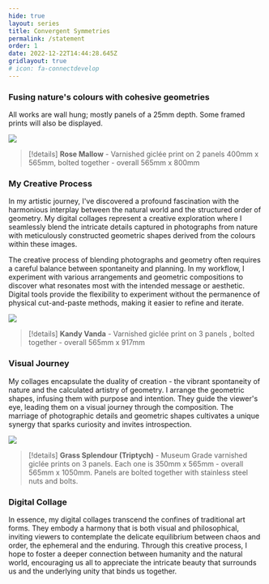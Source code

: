 ```yaml
---
hide: true
layout: series
title: Convergent Symmetries
permalink: /statement
order: 1
date: 2022-12-22T14:44:28.645Z
gridlayout: true
# icon: fa-connectdevelop
---
```

### Fusing nature's colours with cohesive geometries

All works are wall hung; mostly panels of a 25mm depth. Some framed prints will also be displayed.

![](https://live.staticflickr.com/65535/53299807933_9663242d3d_h_d.jpg)

> [!details] 
> **Rose Mallow** - Varnished giclée print on 2 panels 400mm x 565mm, bolted together - overall 565mm x 800mm

### My Creative Process

In my artistic journey, I've discovered a profound fascination with the harmonious interplay between the natural world and the structured order of geometry. My digital collages represent a creative exploration where I seamlessly blend the intricate details captured in photographs from nature with meticulously constructed geometric shapes derived from the colours within these images.

The creative process of blending photographs and geometry often requires a careful balance between spontaneity and planning. In my workflow, I  experiment with various arrangements and geometric compositions to discover what resonates most with the intended message or aesthetic. Digital tools provide the flexibility to experiment without the permanence of physical cut-and-paste methods, making it easier to refine and iterate.

![](https://live.staticflickr.com/65535/53511325188_42a447f277_h_d.jpg)

> [!details] 
> **Kandy Vanda** - Varnished giclée print on 3 panels , bolted together - overall 565mm x 917mm

### Visual Journey

My collages encapsulate the duality of creation - the vibrant spontaneity of nature and the calculated artistry of geometry. I arrange the geometric shapes, infusing them with purpose and intention. They guide the viewer's eye, leading them on a visual journey through the composition. The marriage of photographic details and geometric shapes cultivates a unique synergy that sparks curiosity and invites introspection.

![](https://live.staticflickr.com/65535/53058778522_45dbf9474b_h_d.jpg)

> [!details] 
> **Grass Splendour (Triptych)** - Museum Grade varnished giclée prints on 3 panels. Each one is 350mm x 565mm - overall 565mm x 1050mm. Panels are bolted together with stainless steel nuts and bolts.

### Digital Collage

In essence, my digital collages transcend the confines of traditional art forms. They embody a harmony that is both visual and philosophical, inviting viewers to contemplate the delicate equilibrium between chaos and order, the ephemeral and the enduring. Through this creative process, I hope to foster a deeper connection between humanity and the natural world, encouraging us all to appreciate the intricate beauty that surrounds us and the underlying unity that binds us together.